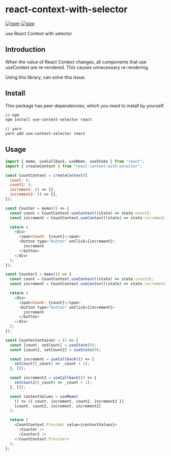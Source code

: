 # react-context-with-selector

[![npm](https://img.shields.io/npm/v/react-context-with-selector)](https://www.npmjs.com/package/react-context-with-selector)
[![size](https://img.shields.io/bundlephobia/minzip/react-context-with-selector)](https://bundlephobia.com/result?p=react-context-with-selector)

use React Context with selector

## Introduction

When the value of React Context changes, all components that use useContext are re-rendered. This causes unnecessary re-rendering.

Using this library, can solve this issue.

## Install

This package has peer dependencies, which you need to install by yourself.

```bash
// npm
npm install use-context-selector react

// yarn
yarn add use-context-selector react
```

## Usage

```javascript
import { memo, useCallback, useMemo, useState } from "react";
import { createContext } from "react-context-with-selector";

const CountContext = createContext({
  count: 0,
  count2: 0,
  increment: () => {},
  increment2: () => {},
});

const Counter = memo(() => {
  const count = CountContext.useContext((state) => state.count);
  const increment = CountContext.useContext((state) => state.increment);

  return (
    <div>
      <span>Count: {count}</span>
      <button type="button" onClick={increment}>
        increment
      </button>
    </div>
  );
});

const Counter2 = memo(() => {
  const count = CountContext.useContext((state) => state.count2);
  const increment = CountContext.useContext((state) => state.increment2);

  return (
    <div>
      <span>Count: {count}</span>
      <button type="button" onClick={increment}>
        increment
      </button>
    </div>
  );
});

const CounterContainer = () => {
  const [count, setCount] = useState(0);
  const [count2, setCount2] = useState(0);

  const increment = useCallback(() => {
    setCount((_count) => _count + 1);
  }, []);

  const increment2 = useCallback(() => {
    setCount2((_count) => _count + 1);
  }, []);

  const contextValues = useMemo(
    () => ({ count, increment, count2, increment2 }),
    [count, count2, increment, increment2]
  );

  return (
    <CountContext.Provider value={contextValues}>
      <Counter />
      <Counter2 />
    </CountContext.Provider>
  );
};
```
